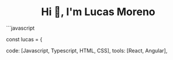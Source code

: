 <h1 align="center">Hi 👋, I'm Lucas Moreno</h1>
```javascript

const lucas = {
  
  code: [Javascript, Typescript, HTML, CSS],
  tools: [React, Angular],
  

```
